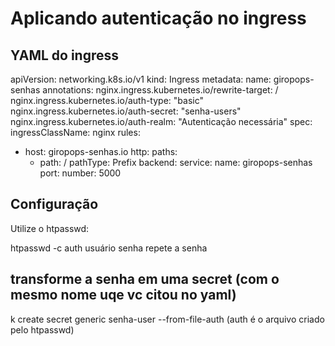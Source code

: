 # Aplicando autenticação no ingress


## YAML do ingress
apiVersion: networking.k8s.io/v1
kind: Ingress
metadata:
  name: giropops-senhas
  annotations:
    nginx.ingress.kubernetes.io/rewrite-target: /
    nginx.ingress.kubernetes.io/auth-type: "basic"
    nginx.ingress.kubernetes.io/auth-secret: "senha-users"
    nginx.ingress.kubernetes.io/auth-realm: "Autenticação necessária"
spec:
  ingressClassName: nginx
  rules:
  - host: giropops-senhas.io
    http:
      paths:
      - path: /
        pathType: Prefix
        backend:
          service:
            name: giropops-senhas
            port:
              number: 5000

## Configuração

Utilize o htpasswd:

htpasswd -c auth usuário senha
    repete a senha

## transforme a senha em uma secret (com o mesmo nome uqe vc citou no yaml)

k create secret generic senha-user --from-file-auth (auth é o arquivo criado pelo htpasswd)